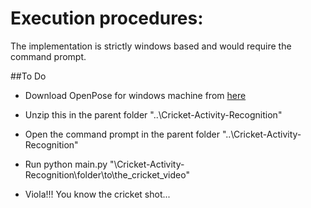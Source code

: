 # Execution procedures:
The implementation is strictly windows based and would require the command prompt.

##To Do
-  Download OpenPose for windows machine from [here](https://github.com/CMU-Perceptual-Computing-Lab/openpose/releases/download/v1.4.0/openpose-1.4.0-win64-cpu-binaries.zip)

-  Unzip this in the parent folder "..\\Cricket-Activity-Recognition" 

-  Open the command prompt in the parent folder "..\\Cricket-Activity-Recognition"

-  Run python main.py "\\Cricket-Activity-Recognition\\folder\\to\\the_cricket_video"

-  Viola!!! You know the cricket shot...
